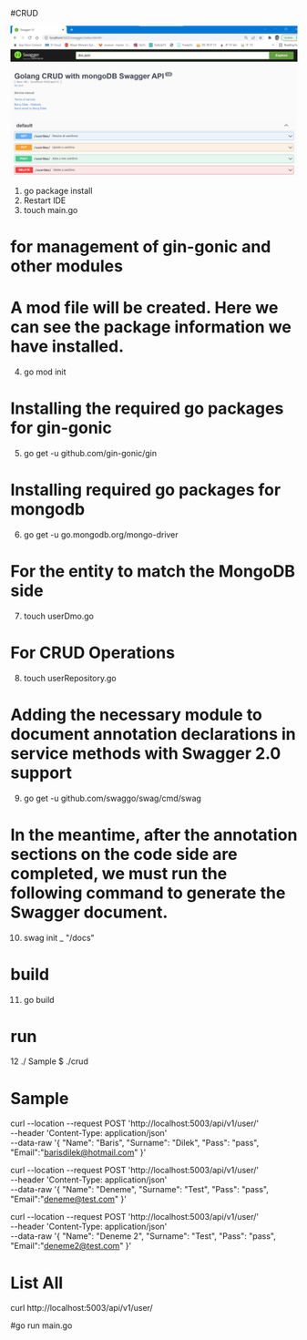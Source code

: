 #CRUD

![alt text](https://github.com/barisdilek/Golang-CRUD-with-mongoDB/blob/main/crud.jpg?raw=true)

1. go package install
2. Restart IDE
3. touch main.go

# for management of gin-gonic and other modules

# A mod file will be created. Here we can see the package information we have installed.

4. go mod init <folderName>

# Installing the required go packages for gin-gonic

5. go get -u github.com/gin-gonic/gin

# Installing required go packages for mongodb

6. go get -u go.mongodb.org/mongo-driver

# For the entity to match the MongoDB side

7. touch userDmo.go

# For CRUD Operations

8. touch userRepository.go

# Adding the necessary module to document annotation declarations in service methods with Swagger 2.0 support

9. go get -u github.com/swaggo/swag/cmd/swag

# In the meantime, after the annotation sections on the code side are completed, we must run the following command to generate the Swagger document.

10. swag init \_ "<folderName>/docs"

# build

11. go build

# run

12 ./<folderName>
Sample $ ./crud

# Sample

curl --location --request POST 'http://localhost:5003/api/v1/user/' \
--header 'Content-Type: application/json' \
--data-raw '{
"Name": "Baris",
"Surname": "Dilek",
"Pass": "pass",
"Email":"barisdilek@hotmail.com"
}'

curl --location --request POST 'http://localhost:5003/api/v1/user/' \
--header 'Content-Type: application/json' \
--data-raw '{
"Name": "Deneme",
"Surname": "Test",
"Pass": "pass",
"Email":"deneme@test.com"
}'

curl --location --request POST 'http://localhost:5003/api/v1/user/' \
--header 'Content-Type: application/json' \
--data-raw '{
"Name": "Deneme 2",
"Surname": "Test",
"Pass": "pass",
"Email":"deneme2@test.com"
}'

# List All

curl http://localhost:5003/api/v1/user/

#go run main.go
